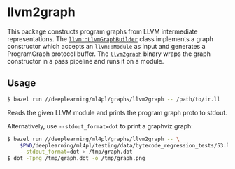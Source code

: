 # llvm2graph

This package constructs program graphs from LLVM intermediate representations.
The [`llvm::LlvmGraphBuilder`](deeplearning/ml4pl/graphs/llvm2graph/llvm_graph_builder.h)
class implements a graph constructor which accepts an `llvm::Module` as input
and generates a ProgramGraph protocol buffer. The
[`llvm2graph`](deeplearning/ml4pl/graphs/llvm2graph/llvm2graph.cc) binary
wraps the graph constructor in a pass pipeline and runs it on a module.

## Usage

```sh
$ bazel run //deeplearning/ml4pl/graphs/llvm2graph -- /path/to/ir.ll
```

Reads the given LLVM module and prints the program graph proto to stdout.

Alternatively, use `--stdout_format=dot` to print a graphviz graph:

```sh
$ bazel run //deeplearning/ml4pl/graphs/llvm2graph -- \
    $PWD/deeplearning/ml4pl/testing/data/bytecode_regression_tests/53.ll \
    --stdout_format=dot > /tmp/graph.dot
$ dot -Tpng /tmp/graph.dot -o /tmp/graph.png
```

